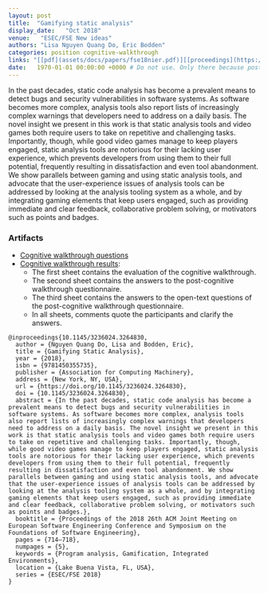 ```yaml
---
layout: post
title:  "Gamifying static analysis"
display_date:   "Oct 2018"
venue:   "ESEC/FSE New ideas"
authors: "Lisa Nguyen Quang Do, Eric Bodden"
categories: position cognitive-walkthrough
links: "[[pdf](assets/docs/papers/fse18nier.pdf)][[proceedings](https://dl.acm.org/doi/10.1145/3236024.3264830)]"
date:   1970-01-01 00:00:00 +0000 # Do not use. Only there because posts require a date.
---
```

In the past decades, static code analysis has become a prevalent means to detect bugs and security vulnerabilities in software systems. As software becomes more complex, analysis tools also report lists of increasingly complex warnings that developers need to address on a daily basis. The novel insight we present in this work is that static analysis tools and video games both require users to take on repetitive and challenging tasks. Importantly, though, while good video games manage to keep players engaged, static analysis tools are notorious for their lacking user experience, which prevents developers from using them to their full potential, frequently resulting in dissatisfaction and even tool abandonment. We show parallels between gaming and using static analysis tools, and advocate that the user-experience issues of analysis tools can be addressed by looking at the analysis tooling system as a whole, and by integrating gaming elements that keep users engaged, such as providing immediate and clear feedback, collaborative problem solving, or motivators such as points and badges.

### Artifacts
- [Cognitive walkthrough questions](assets/docs/artifacts/PUBLIC_cognitive_walkthrough.pdf)
- [Cognitive walkthrough results](assets/docs/artifacts/PUBLIC_Results-of-Cognitive-Walkthrough.xlsx):
  - The first sheet contains the evaluation of the cognitive walkthrough.
  - The second sheet contains the answers to the post-cognitive walkthrough questionnaire.
  - The third sheet contains the answers to the open-text questions of the post-cognitive walkthrough questionnaire.
  - In all sheets, comments quote the participants and clarify the answers.

```
@inproceedings{10.1145/3236024.3264830,
  author = {Nguyen Quang Do, Lisa and Bodden, Eric},
  title = {Gamifying Static Analysis},
  year = {2018},
  isbn = {9781450355735},
  publisher = {Association for Computing Machinery},
  address = {New York, NY, USA},
  url = {https://doi.org/10.1145/3236024.3264830},
  doi = {10.1145/3236024.3264830},
  abstract = {In the past decades, static code analysis has become a prevalent means to detect bugs and security vulnerabilities in software systems. As software becomes more complex, analysis tools also report lists of increasingly complex warnings that developers need to address on a daily basis. The novel insight we present in this work is that static analysis tools and video games both require users to take on repetitive and challenging tasks. Importantly, though, while good video games manage to keep players engaged, static analysis tools are notorious for their lacking user experience, which prevents developers from using them to their full potential, frequently resulting in dissatisfaction and even tool abandonment. We show parallels between gaming and using static analysis tools, and advocate that the user-experience issues of analysis tools can be addressed by looking at the analysis tooling system as a whole, and by integrating gaming elements that keep users engaged, such as providing immediate and clear feedback, collaborative problem solving, or motivators such as points and badges.},
  booktitle = {Proceedings of the 2018 26th ACM Joint Meeting on European Software Engineering Conference and Symposium on the Foundations of Software Engineering},
  pages = {714–718},
  numpages = {5},
  keywords = {Program analysis, Gamification, Integrated Environments},
  location = {Lake Buena Vista, FL, USA},
  series = {ESEC/FSE 2018}
}
```